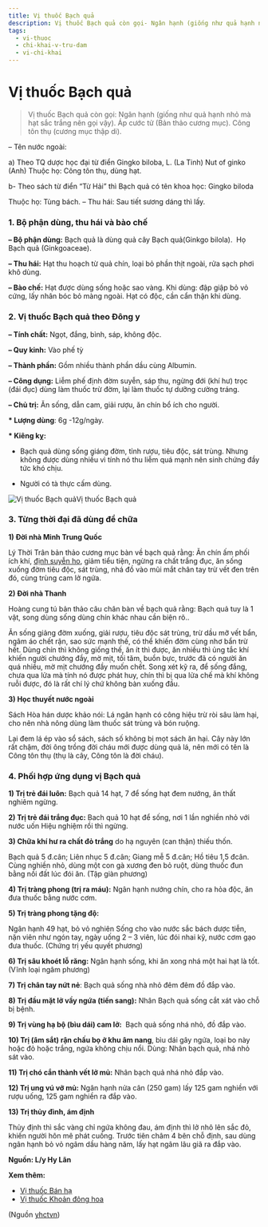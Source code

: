 ```yaml
---
title: Vị thuốc Bạch quả
description: Vị thuốc Bạch quả còn gọi- Ngân hạnh (giống như quả hạnh nhỏ mà hạt sắc trắng nên gọi vậy). Áp cước tử (Bản thảo cương mục). Công tôn thụ (cương mục thập di).
tags:
  - vi-thuoc
  - chi-khai-v-tru-dam
  - vi-chi-khai
---
```


# Vị thuốc Bạch quả 

> Vị thuốc Bạch quả còn gọi: Ngân hạnh (giống như quả hạnh nhỏ mà hạt sắc trắng nên gọi vậy). Áp cước tử (Bản thảo cương mục). Công tôn thụ (cương mục thập di).

– Tên nước ngoài: 

a) Theo TQ dược học đại từ điển Gingko biloba, L. (La Tinh) Nut of ginko (Anh) Thuộc họ: Công tôn thụ, dùng hạt.

b- Theo sách từ điển “Từ Hải” thì Bạch quả có tên khoa học: Gingko biloda

Thuộc họ: Tùng bách. – Thu hái: Sau tiết sương dáng thì lấy. 

### 1. Bộ phận dùng, thu hái và bào chế

**– Bộ phận dùng:** Bạch quả là dùng quả cây Bạch quả(Ginkgo bilola).  Họ Bạch quả (Ginkgoaceae).

**– Thu hái:** Hạt thu hoạch từ quả chín, loại bỏ phần thịt ngoài, rửa sạch phơi khô dùng. 

**– Bào chế:** Hạt được dùng sống hoặc sao vàng. Khi dùng: đập giập bỏ vỏ cứng, lấy nhân bóc bỏ màng ngoài. Hạt có độc, cần cẩn thận khi dùng.

### 2. Vị thuốc Bạch quả theo Đông y

**– Tính chất:** Ngọt, đắng, bình, sáp, không độc. 

**– Quy kinh:** Vào phế tỳ

**– Thành phần:** Gồm nhiều thành phần dầu cùng Albumin.

**– Công dụng:** Liễm phế định đờm suyễn, sáp thu, ngừng đới (khí hư) trọc (đái đục) dùng làm thuốc trừ đờm, lại làm thuốc tự dưỡng cường tráng.

**– Chủ trị:** Ăn sống, dẫn cam, giải rượu, ăn chín bổ ích cho người.

**\* Lượng dùng**: 6g -12g/ngày.

**\* Kiêng kỵ:**

+ Bạch quả dùng sống giáng đờm, tỉnh rượu, tiêu độc, sát trùng. Nhưng không được dùng nhiều vì tính nó thu liễm quá mạnh nên sinh chứng đầy tức khó chịu.

+ Người có tà thực cấm dùng.

![Vị thuốc Bạch quả](/imgs/yhctvn/Vi-thuoc-Bach-qua.jpg)Vị thuốc Bạch quả

### 3. Từng thời đại đã dùng để chữa

**1) Đời nhà Minh Trung Quốc**

Lý Thời Trân bản thảo cương mục bàn về bạch quả rằng: Ăn chín ấm phối ích khí, [định suyễn ho](/yhctvn/dai-cuong-thuoc-chua-ho-chi-khai), giảm tiểu tiện, ngừng ra chất trắng đục, ăn sống xuống đờm tiêu độc, sát trùng, nhá đồ vào mũi mắt chân tay trừ vết đen trên đó, cùng trùng cam lở ngứa.

**2) Đời nhà Thanh** 

Hoàng cung tú bản thảo câu chân bàn về bạch quả rằng: Bạch quả tuy là 1 vật, song dùng sống dùng chín khác nhau cần biện rõ..

Ăn sống giảng đờm xuống, giải rượu, tiêu độc sát trùng, trừ dầu mỡ vết bẩn, ngâm áo chết rận, sao sức mạnh thế, có thể khiến đờm cùng nhơ bẩn trừ hết. Dùng chín thì không giống thế, ăn ít thì được, ăn nhiều thì ủng tắc khí khiến người chướng đầy, mờ mịt, tối tăm, buồn bực, trước đã có người ăn quá nhiều, mờ mịt chướng đầy muốn chết. Song xét kỹ ra, để sống đắng, chưa qua lửa mà tính nó được phát huy, chín thì bị qua lửa chế mà khí không ruỗi được, đó là rất chí lý chứ không bàn xuống đầu.

**3) Học thuyết nước ngoài**

Sách Hòa hán dược khảo nói: Lá ngân hạnh có công hiệu trừ ròi sâu làm hại, cho nên nhà nông dùng làm thuốc sát trùng và bón ruộng.

Lại đem lá ép vào sổ sách, sách số không bị mọt sách ăn hại. Cây này lớn rất chậm, đời ông trồng đời cháu mới được dùng quả lá, nên mới có tên là Công tôn thụ (thụ là cây, Công tôn là đời cháu).

### 4. Phối hợp ứng dụng vị Bạch quả

**1) Trị trẻ đái luôn:** Bạch quả 14 hạt, 7 để sống hạt đem nướng, ăn thất nghiêm ngừng.

**2) Trị trẻ đái trắng đục:** Bach quả 10 hạt để sống, nơi 1 lần nghiền nhỏ với nước uốn Hiệu nghiệm rồi thì ngừng.

**3) Chữa khí hư ra chất đỏ trắng** do hạ nguyên (can thận) thiếu thốn.

Bạch quả 5 đ.cân; Liên nhục 5 đ.cân; Giang mễ 5 đ.cân; Hồ tiêu 1,5 đcân. Cùng nghiền nhỏ, dùng một con gà xương đen bỏ ruột, dùng thuốc đun bằng nồi đất lúc đói ăn. (Tập giàn phương) 

**4) Trị tràng phong (trị ra máu):** Ngân hạnh nướng chín, cho ra hỏa độc, ăn đưa thuốc bằng nước cơm. 

**5) Trị tràng phong tặng độ:**

Ngân hạnh 49 hạt, bỏ vỏ nghiên Sống cho vào nước sắc bách dược tiễn, nặn viên như ngón tay, ngày uống 2 – 3 viên, lúc đói nhai kỹ, nước cơm gạo đưa thuốc. (Chứng trị yếu quyết phương)

**6) Trị sâu khoét lỗ răng:** Ngân hạnh sống, khi ăn xong nhá một hai hạt là tốt. (Vĩnh loại ngâm phương) 

**7) Trị chân tay nứt nẻ**: Bạch quả sống nhà nhỏ đêm đêm đồ đắp vào.

**8) Trị đầu mặt lở vầy ngứa (tiến sang):** Nhân Bạch quả sống cắt xát vào chỗ bị bệnh.

**9) Trị vùng hạ bộ (bìu dái) cam lở:**  Bạch quả sống nhá nhỏ, đồ đắp vào.

**10) Trị (âm sắt) rận chấu bọ ở khu âm nang**, bìu dái gây ngứa, loại bo này hoặc đỏ hoặc trắng, ngứa không chịu nổi. Dùng: Nhân bạch quả, nhá nhỏ sát vào.

**11) Trị chó cắn thành vết lở mủ:** Nhân bạch quả nhá nhỏ đắp vào.

**12) Trị ung vú vỡ mủ:** Ngân hạnh nửa cân (250 gam) lấy 125 gam nghiền với rượu uống, 125 gam nghiền ra đắp vào.

**13) Trị thủy đình, ám định** 

Thủy định thì sắc vàng chỉ ngứa không đau, ám định thì lở nhô lên sắc đỏ, khiến người hôn mê phát cuồng. Trước tiên châm 4 bên chỗ định, sau dùng ngân hạnh bỏ vỏ ngâm dầu hàng năm, lấy hạt ngâm lâu giã ra đắp vào.

**Nguồn: L/y Hy Lãn**

**Xem thêm:**

* [Vị thuốc Bán hạ](/yhctvn/vi-thuoc-ban-ha)
* [Vị thuốc Khoản đông hoa](/yhctvn/vi-thuoc-khoan-dong-hoa)

(Nguồn <a href="https://yhctvn.com/vi-thuoc-bach-qua/" target="_blank">yhctvn</a>)
